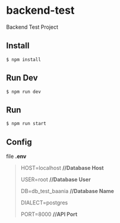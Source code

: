 # backend-test
Backend Test Project

## Install
`$ npm install`

## Run Dev
`$ npm run dev` 

## Run
`$ npm run start` 

## Config
file **.env**

>HOST=localhost **//Database Host**
>
>USER=root **//Database User**
>
>DB=db_test_baania **//Database Name**
>
>DIALECT=postgres 
>
>PORT=8000 **//API  Port**
